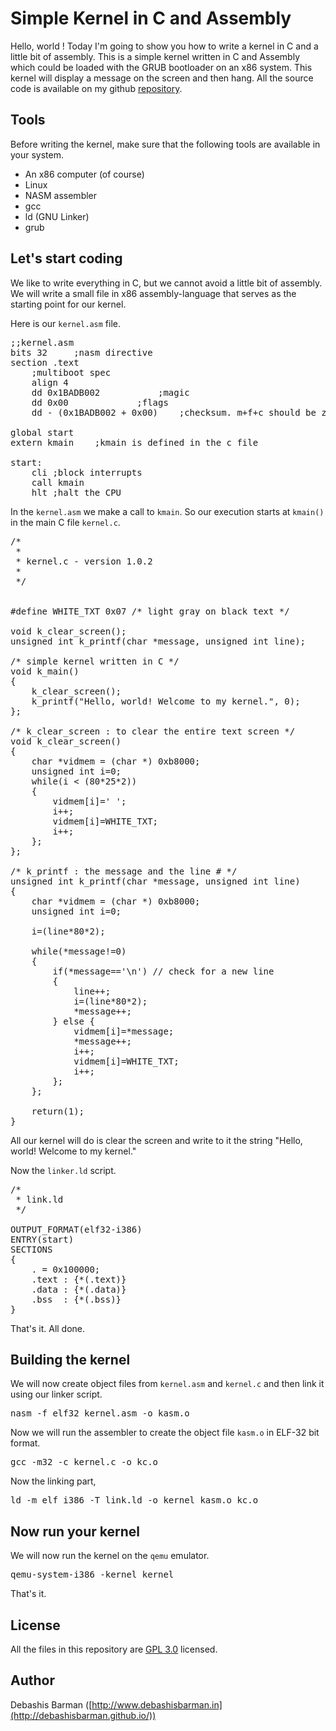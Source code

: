 Simple Kernel in C and Assembly
===============================

Hello, world ! Today I'm going to show you how to write a kernel in C and a little bit of assembly. This is a simple kernel written in C and Assembly which could be loaded with the GRUB bootloader on an x86 system. This kernel will
display a message on the screen and then hang. All the source code is available on my github [repository](https://github.com/debashisbarman/Simple-Kernel-in-C-and-Assembly).

## Tools
Before writing the kernel, make sure that the following tools are available in your system.
<ul>
<li>An x86 computer (of course)</li>
<li>Linux</li>
<li>NASM assembler</li>
<li>gcc</li>
<li>ld (GNU Linker)</li>
<li>grub</li>
</ul>

## Let's start coding
We like to write everything in C, but we cannot avoid a little bit of assembly. We will write a small file in x86
assembly-language that serves as the starting point for our kernel. 

Here is our <code>kernel.asm</code> file.
<pre>
;;kernel.asm
bits 32		;nasm directive
section .text
	;multiboot spec
	align 4
	dd 0x1BADB002			;magic
	dd 0x00				;flags
	dd - (0x1BADB002 + 0x00)	;checksum. m+f+c should be zero

global start
extern kmain	;kmain is defined in the c file

start:
	cli	;block interrupts
	call kmain
	hlt	;halt the CPU
</pre>

In the <code>kernel.asm</code> we make a call to <code>kmain</code>. So our execution starts at <code>kmain()</code> in the main C file <code>kernel.c</code>.

<pre>
/*
 *
 * kernel.c - version 1.0.2
 * 
 */


#define WHITE_TXT 0x07 /* light gray on black text */

void k_clear_screen();
unsigned int k_printf(char *message, unsigned int line);

/* simple kernel written in C */
void k_main() 
{
	k_clear_screen();
	k_printf("Hello, world! Welcome to my kernel.", 0);
};

/* k_clear_screen : to clear the entire text screen */
void k_clear_screen()
{
	char *vidmem = (char *) 0xb8000;
	unsigned int i=0;
	while(i < (80*25*2))
	{
		vidmem[i]=' ';
		i++;
		vidmem[i]=WHITE_TXT;
		i++;
	};
};

/* k_printf : the message and the line # */
unsigned int k_printf(char *message, unsigned int line)
{
	char *vidmem = (char *) 0xb8000;
	unsigned int i=0;

	i=(line*80*2);

	while(*message!=0)
	{
		if(*message=='\n') // check for a new line
		{
			line++;
			i=(line*80*2);
			*message++;
		} else {
			vidmem[i]=*message;
			*message++;
			i++;
			vidmem[i]=WHITE_TXT;
			i++;
		};
	};

	return(1);
}
</pre>

All our kernel will do is clear the screen and write to it the string "Hello, world! Welcome to my kernel."

Now the <code>linker.ld</code> script.

<pre>
/*
 * link.ld
 */

OUTPUT_FORMAT(elf32-i386)
ENTRY(start)
SECTIONS
{
	. = 0x100000;
	.text : {*(.text)}
	.data : {*(.data)}
	.bss  : {*(.bss)}
}
</pre>

That's it. All done.

## Building the kernel
We will now create object files from <code>kernel.asm</code> and <code>kernel.c</code> and then link it using our linker script.

<pre>
nasm -f elf32 kernel.asm -o kasm.o
</pre>

Now we will run the assembler to create the object file <code>kasm.o</code> in ELF-32 bit format.

<pre>
gcc -m32 -c kernel.c -o kc.o
</pre>

Now the linking part,

<pre>
ld -m elf_i386 -T link.ld -o kernel kasm.o kc.o
</pre>

## Now run your kernel
We will now run the kernel on the <code>qemu</code> emulator.

<pre>
qemu-system-i386 -kernel kernel
</pre>

That's it.


## License
All the files in this repository are [GPL 3.0](http://www.gnu.org/licenses/gpl-3.0.en.html) licensed.

## Author
Debashis Barman ([http://www.debashisbarman.in](http://debashisbarman.github.io/))
